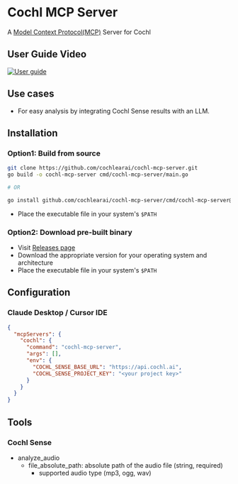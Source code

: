 # Cochl MCP Server

A [Model Context Protocol(MCP)](https://modelcontextprotocol.io/introduction) Server for Cochl

## User Guide Video
[![User guide](http://img.youtube.com/vi/lRCQLkYi20A/0.jpg)](https://www.youtube.com/watch?v=lRCQLkYi20A "Cochl.Sense MCP server User Guide")

## Use cases
- For easy analysis by integrating Cochl Sense results with an LLM.

## Installation

### Option1: Build from source
```bash
git clone https://github.com/cochlearai/cochl-mcp-server.git
go build -o cochl-mcp-server cmd/cochl-mcp-server/main.go

# OR

go install github.com/cochlearai/cochl-mcp-server/cmd/cochl-mcp-server@latest
```
- Place the executable file in your system's `$PATH`

### Option2: Download pre-built binary
- Visit [Releases page](https://github.com/cochlearai/cochl-mcp-server/releases)
- Download the appropriate version for your operating system and architecture
- Place the executable file in your system's `$PATH`

## Configuration

### Claude Desktop / Cursor IDE
```json
{
  "mcpServers": {
    "cochl": {
      "command": "cochl-mcp-server",
      "args": [],
      "env": {
        "COCHL_SENSE_BASE_URL": "https://api.cochl.ai",
        "COCHL_SENSE_PROJECT_KEY": "<your project key>"
      }
    }
  }
}
```

## Tools

### Cochl Sense
- analyze_audio
  - file_absolute_path: absolute path of the audio file (string, required)
    - supported audio type (mp3, ogg, wav)
